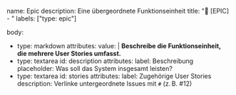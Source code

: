 name: Epic
description: Eine übergeordnete Funktionseinheit
title: "🧩 [EPIC] - "
labels: ["type: epic"]

body:
- type: markdown
  attributes:
  value: |
  **Beschreibe die Funktionseinheit, die mehrere User Stories umfasst.**
- type: textarea
  id: description
  attributes:
  label: Beschreibung
  placeholder: Was soll das System insgesamt leisten?
- type: textarea
  id: stories
  attributes:
  label: Zugehörige User Stories
  description: Verlinke untergeordnete Issues mit `#` (z. B. #12)
